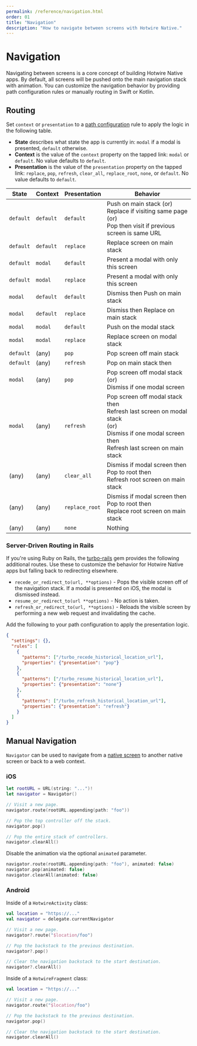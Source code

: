 ```yaml
---
permalink: /reference/navigation.html
order: 01
title: "Navigation"
description: "How to navigate between screens with Hotwire Native."
---
```


# Navigation

Navigating between screens is a core concept of building Hotwire Native apps. By default, all screens will be pushed onto the main navigation stack with animation. You can customize the navigation behavior by providing path configuration rules or manually routing in Swift or Kotlin.

## Routing

Set `context` or `presentation` to a [path configuration](/reference/path-configuration) rule to apply the logic in the following table.

* **State** describes what state the app is currently in: `modal` if a modal is presented, `default` otherwise.
* **Context** is the value of the `context` property on the tapped link: `modal` or `default`. No value defaults to `default`.
* **Presentation** is the value of the `presentation` property on the tapped link: `replace`, `pop`, `refresh`, `clear_all`, `replace_root`, `none`, or `default`. No value defaults to `default`.

<table>
  <thead>
    <tr>
      <th>State</th>
      <th>Context</th>
      <th>Presentation</th>
      <th>Behavior</th>
    </tr>
  </thead>
  <tbody>
    <tr>
      <td><code>default</code></td>
      <td><code>default</code></td>
      <td><code>default</code></td>
      <td>
        Push on main stack (or)<br>
        Replace if visiting same page (or)<br>
        Pop then visit if previous screen is same URL
      </td>
    </tr>
    <tr>
      <td><code>default</code></td>
      <td><code>default</code></td>
      <td><code>replace</code></td>
      <td>Replace screen on main stack</td>
    </tr>
    <tr>
      <td><code>default</code></td>
      <td><code>modal</code></td>
      <td><code>default</code></td>
      <td>Present a modal with only this screen</td>
    </tr>
    <tr>
      <td><code>default</code></td>
      <td><code>modal</code></td>
      <td><code>replace</code></td>
      <td>Present a modal with only this screen</td>
    </tr>
    <tr>
      <td><code>modal</code></td>
      <td><code>default</code></td>
      <td><code>default</code></td>
      <td>Dismiss then Push on main stack</td>
    </tr>
    <tr>
      <td><code>modal</code></td>
      <td><code>default</code></td>
      <td><code>replace</code></td>
      <td>Dismiss then Replace on main stack</td>
    </tr>
    <tr>
      <td><code>modal</code></td>
      <td><code>modal</code></td>
      <td><code>default</code></td>
      <td>Push on the modal stack</td>
    </tr>
    <tr>
      <td><code>modal</code> </td>
      <td><code>modal</code></td>
      <td><code>replace</code></td>
      <td>Replace screen on modal stack</td>
    </tr>
    <tr>
      <td><code>default</code></td>
      <td>(any)</td>
      <td><code>pop</code></td>
      <td>Pop screen off main stack</td>
    </tr>
    <tr>
      <td><code>default</code></td>
      <td>(any)</td>
      <td><code>refresh</code></td>
      <td>Pop on main stack then</td>
    </tr>
    <tr>
      <td><code>modal</code></td>
      <td>(any)</td>
      <td><code>pop</code></td>
      <td>
        Pop screen off modal stack (or)<br>
        Dismiss if one modal screen
      </td>
    </tr>
    <tr>
      <td><code>modal</code></td>
      <td>(any)</td>
      <td><code>refresh</code></td>
      <td>
        Pop screen off modal stack then<br>
        Refresh last screen on modal stack<br>
        (or)<br>
        Dismiss if one modal screen then<br>
        Refresh last screen on main stack
      </td>
    </tr>
    <tr>
      <td>(any)</td>
      <td>(any)</td>
      <td><code>clear_all</code></td>
      <td>
        Dismiss if modal screen then<br>
        Pop to root then<br>
        Refresh root screen on main stack
      </td>
    </tr>
    <tr>
      <td>(any)</td>
      <td>(any)</td>
      <td><code>replace_root</code></td>
      <td>
        Dismiss if modal screen then<br>
        Pop to root then<br>
        Replace root screen on main stack
      </td>
    </tr>
    <tr>
      <td>(any)</td>
      <td>(any)</td>
      <td><code>none</code></td>
      <td>Nothing</td>
    </tr>
  </tbody>
</table>

### Server-Driven Routing in Rails

If you're using Ruby on Rails, the [turbo-rails](https://github.com/hotwired/turbo-rails) gem provides the following additional routes. Use these to customize the behavior for Hotwire Native apps but falling back to redirecting elsewhere.

* `recede_or_redirect_to(url, **options)` - Pops the visible screen off of the navigation stack. If a modal is presented on iOS, the modal is dismissed instead.
* `resume_or_redirect_to(url **options)` - No action is taken.
* `refresh_or_redirect_to(url, **options)` - Reloads the visible screen by performing a new web request and invalidating the cache.

Add the following to your path configuration to apply the presentation logic.

```json
{
  "settings": {},
  "rules": [
    {
      "patterns": ["/turbo_recede_historical_location_url"],
      "properties": {"presentation": "pop"}
    },
    {
      "patterns": ["/turbo_resume_historical_location_url"],
      "properties": {"presentation": "none"}
    },
    {
      "patterns": ["/turbo_refresh_historical_location_url"],
      "properties": {"presentation": "refresh"}
    }
  ]
}
```

## Manual Navigation

`Navigator` can be used to navigate from a [native screen](/overview/native-screens) to another native screen or back to a web context.

### iOS

```swift
let rootURL = URL(string: "...")!
let navigator = Navigator()

// Visit a new page.
navigator.route(rootURL.appending(path: "foo"))

// Pop the top controller off the stack.
navigator.pop()

// Pop the entire stack of controllers.
navigator.clearAll()
```

Disable the animation via the optional `animated` parameter.

```swift
navigator.route(rootURL.appending(path: "foo"), animated: false)
navigator.pop(animated: false)
navigator.clearAll(animated: false)
```

### Android

Inside of a `HotwireActivity` class:

```kotlin
val location = "https://..."
val navigator = delegate.currentNavigator

// Visit a new page.
navigator?.route("$location/foo")

// Pop the backstack to the previous destination.
navigator?.pop()

// Clear the navigation backstack to the start destination.
navigator?.clearAll()
```

Inside of a `HotwireFragment` class:

```kotlin
val location = "https://..."

// Visit a new page.
navigator.route("$location/foo")

// Pop the backstack to the previous destination.
navigator.pop()

// Clear the navigation backstack to the start destination.
navigator.clearAll()
```
